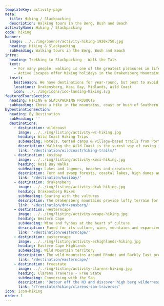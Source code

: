 ```yaml
---
templateKey: activity-page
meta:
  title: Hiking / Slackpacking
  description: Walking tours in the Berg, Bush and Beach
activityName: Hiking / Slackpacking
code: hiking
banner:
  image: ../../img/banner/activity-hiking-1920x750.jpg
  heading: Hiking & Slackpacking
  subHeading: Walking tours in the Berg, Bush and Beach
intro:
  heading: Trekking to Slackpacking - Walk the Talk
  text:
    - For many people, walking is one of the greatest pleasures in life. Being surrounded by natural beauty and hiking with a few close friends and family is a wonderful way to escape the hustle and bustle of city life. In South Africa we are lucky to have a vast range of mountains, valleys, forests and coastlines; which hold incredible hiking, trekking and backpacking opportunities.
    - Active Escapes offer hiking holidays in the Drakensberg Mountains, the KwaZulu-Natal Midlands, the Eastern Cape Highlands, Kosi Bay and along the entire length of the Wild Coast. Whether you're keen to summit lofty peaks with Vultures cruising the thermals, or have your sights set on sandy toe’s and refreshing dips in the sea; Active Escapes will set your feet moving in the right direction.
  inset:
    bestSeason: We have destinations for year-round, but best to avoid Dec-Jan school holidays
    locations: Drakensberg, Kosi Bay, Midlands, Wild Coast
    icon: ../../img/icons/ico-landing-hiking.svg
featuredToursSection:
  heading: HIKING & SLACKPACKING PRODUCTS
  subHeading: Chose a hike in the mountains, coast or bush of Southern Africa
byDestinationSection:
  heading: By Destination
  subHeading: ''
  destinations:
    - destination: wildcoast
      image: ../../img/listing/activity-wc-hiking.jpg
      heading: Wild Coast Hiking Trips
      subHeading: Hotels, tented camps & village-based trails from Port Edward to Cintsa
      description: Walking the Wild Coast is the surest way of easing into the Transkei vibe. From village homestays to hotel lays, with tented camps and traditional backpackers along the way, we cover the entire stretch of Wild Coast with trail options to suit all levels of fitness and comfort.
      link: '/destination/wildcoast/hiking-trails/'
    - destination: kosibay
      image: ../../img/listing/activity-kosi-hiking.jpg
      heading: Kosi Bay Walks
      subHeading: Lakes and lagoons, beaches and creatures
      description: Fern and swamp forests, coastal lakes, high dunes and secluded beaches. The diverse biomes on the Kosi Bay Slackpacker allow one to go swimming with dolphins one day and birding from dugout canoes the next. Here are some great hike options for families and friends
      link: '/destination/kosibay/'
    - destination: drakensberg
      image: ../../img/listing/activity-drak-hiking.jpg
      heading: Drakensberg Hikes
      subHeading: Soaring with the vultures
      description: The Drakensberg mountains provide lofty terrain for walkers. Our Amphitheatre Trail (link to product page) will get you to the top without sleeping in tents or caves, whilst the Vulture trail (link to product page)  provides a more gentle amble in the lower foothills.
      link: '/destination/drakensberg/'
    - destination: westerncape
      image: ../../img/listing/activity-wcape-hiking.jpg
      heading: Western Cape
      subHeading: Wine and fynbos at the heart of culture
      description: Famed for its culture, wine, mountains and expansive ocean vantage, the western cape offers an exciting range of slackpacking and hiking trails which feature the best of the fair Cape.
      link: '/destination/westerncape/'
    - destination: easterncape
      image: ../../img/listing/activity-echighlands-hiking.jpg
      heading: Eastern Cape Highlands
      subHeading: Wild Mountain territory
      description: The wild mountains around Rhodes and Barkly East provide a tranquil escape from fast city life. Relax with a glass of Glühwein by a log fire in winter, or enjoy an invigorating swim in a mountain stream by summer, the Eastern Cape highlands has a bounty of pleasures to discover.
      link: '/destination/easterncape/'
    - destination: freestate
      image: ../../img/listing/activity-clarens-hiking.jpg
      heading: Clarens Traverse - Free State
      subHeading: Conversing with the San
      description: 'Detour off the N3 and discover high berg wilderness and cultural treasures. The Clarens area is famous for its fine restaurants, quirky art cafes and more recently: its well preserved dinosaur fossils and San Rock Art. Our new 3 day slackpacking trail in the area will enable you to discover all these gems and more.'
      link: '/freestate/hiking/clarens-san-traverse/'
icon: icon-hiking
order: 1
---
```

